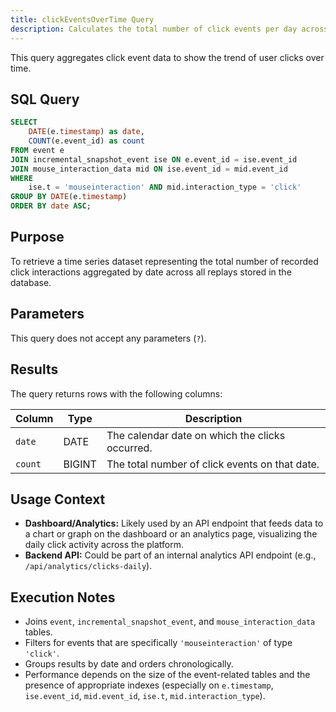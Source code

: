 ```yaml
---
title: clickEventsOverTime Query
description: Calculates the total number of click events per day across all replays.
---
```


This query aggregates click event data to show the trend of user clicks over time.

## SQL Query

```sql
SELECT 
    DATE(e.timestamp) as date, 
    COUNT(e.event_id) as count 
FROM event e
JOIN incremental_snapshot_event ise ON e.event_id = ise.event_id
JOIN mouse_interaction_data mid ON ise.event_id = mid.event_id
WHERE 
    ise.t = 'mouseinteraction' AND mid.interaction_type = 'click'
GROUP BY DATE(e.timestamp)
ORDER BY date ASC;
```

## Purpose

To retrieve a time series dataset representing the total number of recorded click interactions aggregated by date across all replays stored in the database.

## Parameters

This query does not accept any parameters (`?`).

## Results

The query returns rows with the following columns:

| Column | Type   | Description                                    |
|--------|--------|------------------------------------------------|
| `date` | DATE   | The calendar date on which the clicks occurred.|
| `count`| BIGINT | The total number of click events on that date. |

## Usage Context

-   **Dashboard/Analytics:** Likely used by an API endpoint that feeds data to a chart or graph on the dashboard or an analytics page, visualizing the daily click activity across the platform.
-   **Backend API:** Could be part of an internal analytics API endpoint (e.g., `/api/analytics/clicks-daily`).

## Execution Notes

-   Joins `event`, `incremental_snapshot_event`, and `mouse_interaction_data` tables.
-   Filters for events that are specifically `'mouseinteraction'` of type `'click'`.
-   Groups results by date and orders chronologically.
-   Performance depends on the size of the event-related tables and the presence of appropriate indexes (especially on `e.timestamp`, `ise.event_id`, `mid.event_id`, `ise.t`, `mid.interaction_type`). 